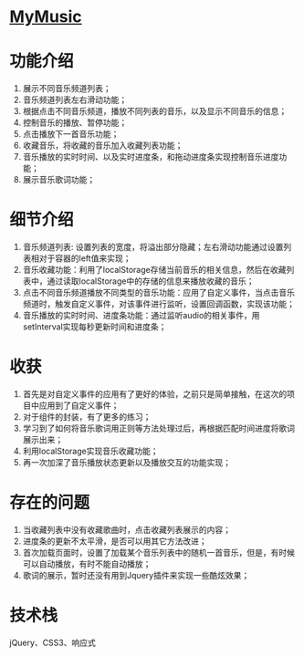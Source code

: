 # [MyMusic](https://381924237.github.io/MyMusic/HungerMusic.html)

# 功能介绍

1. 展示不同音乐频道列表；
2. 音乐频道列表左右滑动功能；
3. 根据点击不同音乐频道，播放不同列表的音乐，以及显示不同音乐的信息；
4. 控制音乐的播放、暂停功能；
5. 点击播放下一首音乐功能；
6. 收藏音乐，将收藏的音乐加入收藏列表功能；
7. 音乐播放的实时时间、以及实时进度条，和拖动进度条实现控制音乐进度功能；
8. 展示音乐歌词功能；

# 细节介绍

1. 音乐频道列表: 设置列表的宽度，将溢出部分隐藏；左右滑动功能通过设置列表相对于容器的left值来实现；
2. 音乐收藏功能：利用了localStorage存储当前音乐的相关信息，然后在收藏列表中，通过读取localStorage中的存储的信息来播放收藏的音乐；
3. 点击不同音乐频道播放不同类型的音乐功能：应用了自定义事件，当点击音乐频道时，触发自定义事件，对该事件进行监听，设置回调函数，实现该功能；
4. 音乐播放的实时时间、进度条功能：通过监听audio的相关事件，用setInterval实现每秒更新时间和进度条；

# 收获

1. 首先是对自定义事件的应用有了更好的体验，之前只是简单接触，在这次的项目中应用到了自定义事件；
2. 对于组件的封装，有了更多的练习；
3. 学习到了如何将音乐歌词用正则等方法处理过后，再根据匹配时间进度将歌词展示出来；
4. 利用localStorage实现音乐收藏功能；
5. 再一次加深了音乐播放状态更新以及播放交互的功能实现；

# 存在的问题

1. 当收藏列表中没有收藏歌曲时，点击收藏列表展示的内容；
2. 进度条的更新不太平滑，是否可以用其它方法改进；
3. 首次加载页面时，设置了加载某个音乐列表中的随机一首音乐，但是，有时候可以自动播放，有时不能自动播放；
4. 歌词的展示，暂时还没有用到Jquery插件来实现一些酷炫效果；

# 技术栈
jQuery、CSS3、响应式
